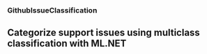 ### GithubIssueClassification
## Categorize support issues using multiclass classification with ML.NET
